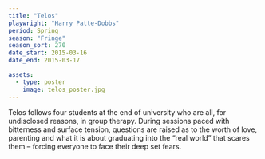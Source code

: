 ```yaml
---
title: "Telos"
playwright: "Harry Patte-Dobbs"
period: Spring
season: "Fringe"
season_sort: 270
date_start: 2015-03-16
date_end: 2015-03-17

assets:
  - type: poster
    image: telos_poster.jpg
---
```


Telos follows four students at the end of university who are all, for undisclosed reasons, in group therapy. During sessions paced with bitterness and surface tension, questions are raised as to the worth of love, parenting and what it is about graduating into the “real world” that scares them – forcing everyone to face their deep set fears.
